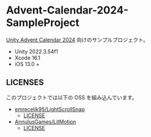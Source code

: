 # Advent-Calendar-2024-SampleProject

[Unity Advent Calendar 2024](https://qiita.com/advent-calendar/2024/unity) 向けのサンプルプロジェクト。

- Unity 2022.3.54f1
- Xcode 16.1
- iOS 13.0 +

## LICENSES

このプロジェクトでは以下の OSS を組み込んでいます。

- [emrecelik95/LightScrollSnap](https://github.com/emrecelik95/LightScrollSnap)
    - [LICENSE](https://github.com/emrecelik95/LightScrollSnap/blob/master/LICENSE)
- [AnnulusGames/LitMotion](https://github.com/AnnulusGames/LitMotion)
    - [LICENSE](https://github.com/AnnulusGames/LitMotion?tab=MIT-1-ov-file#readme)
